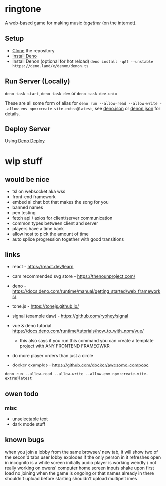 # ringtone
A web-based game for making music *together* (on the internet).

## Setup
- [Clone](https://docs.github.com/en/repositories/creating-and-managing-repositories/cloning-a-repository) the repository
- [Install Deno](https://docs.deno.com/runtime/manual/getting_started/installation/)
- Install Denon (optional for hot reload) `deno install -qAf --unstable https://deno.land/x/denon/denon.ts`

## Run Server (Locally)
`deno task start`, `deno task dev` or `deno task dev-unix`

These are all some form of alias for `deno run --allow-read --allow-write --allow-env npm:create-vite-extra@latest`, see [deno.json](deno.json) or [denon.json](denon.json) for details.

## Deploy Server
Using [Deno Deploy](https://deno.com/deploy)

# wip stuff

## would be nice
- tsl on websocket aka wss
- front-end framework
- embed ai chat bot that makes the song for you
- banned names
- pen testing
- fetch api / axios for client/server communication
- common types between client and server
- players have a time bank
- allow host to pick the amount of time
- auto splice progression together with good transitions

## links
- react - https://react.dev/learn
- cam recommended svg store - https://thenounproject.com/
- deno - https://docs.deno.com/runtime/manual/getting_started/web_frameworks/
- tone.js - https://tonejs.github.io/
- signal (example daw) - https://github.com/ryohey/signal
- vue & deno tutorial https://docs.deno.com/runtime/tutorials/how_to_with_npm/vue/
    - this also says if you run this command you can create a template project with ANY FRONTEND FRAMEOWKR
- do more player orders than just a circle

- docker examples - https://github.com/docker/awesome-compose
```
deno run --allow-read --allow-write --allow-env npm:create-vite-extra@latest
```

## owen todo

### misc 
- unselectable text
- dark mode stuff

## known bugs
when you join a lobby from the same browser/ new tab, it will show two of the secon'd tabs user 
lobby explodes if the only person in it refreshes
open in incognito is a white screen initially
audio player is working weirdly / not really working on owens' computer 
home screen inputs shake upon first load
no joining when the game is ongoing or that names already in there
shouldn't upload before starting
shouldn't upload multipelt imes